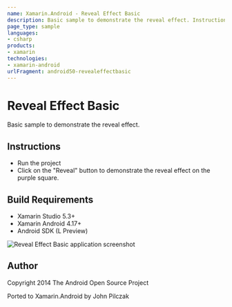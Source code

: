 ```yaml
---
name: Xamarin.Android - Reveal Effect Basic
description: Basic sample to demonstrate the reveal effect. Instructions Run the project Click on the Reveal button to demonstrate the reveal effect on the...
page_type: sample
languages:
- csharp
products:
- xamarin
technologies:
- xamarin-android
urlFragment: android50-revealeffectbasic
---
```

# Reveal Effect Basic

Basic sample to demonstrate the reveal effect.

## Instructions

* Run the project
* Click on the "Reveal" button to demonstrate the reveal effect on the purple square.

## Build Requirements
* Xamarin Studio 5.3+
* Xamarin Android 4.17+
* Android SDK (L Preview)

![Reveal Effect Basic application screenshot](Screenshots/Screenshot.png "Reveal Effect Basic application screenshot")

## Author 
Copyright 2014 The Android Open Source Project

Ported to Xamarin.Android by John Pilczak
